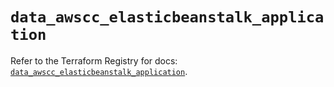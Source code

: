 # `data_awscc_elasticbeanstalk_application`

Refer to the Terraform Registry for docs: [`data_awscc_elasticbeanstalk_application`](https://registry.terraform.io/providers/hashicorp/awscc/0.70.0/docs/data-sources/elasticbeanstalk_application).
